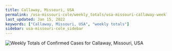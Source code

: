 ```yaml
---
title: Callaway, Missouri, USA
permalink: /usa-missouri-cole/weekly_totals/usa-missouri-callaway-weekly_totals.html
last_updated: Jan 15, 2022
keywords: ["Callaway, Missouri, USA", "weekly totals"]
sidebar: usa-missouri-cole_sidebar
---
```


![Weekly Totals of Confirmed Cases for Callaway, Missouri, USA](/covid_tracker/images/graphs/usa-missouri-callaway-weekly_totals_graph.png)
